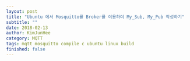 ```yaml
---
layout: post
title: "Ubuntu 에서 Mosquitto를 Broker를 이용하여 My_Sub, My_Pub 작성하기"
subtitle: ""
date: 2018-02-13
author: KimJunHee
category: MQTT
tags: mqtt mosquitto compile c ubuntu linux build
finished: false
---
```

